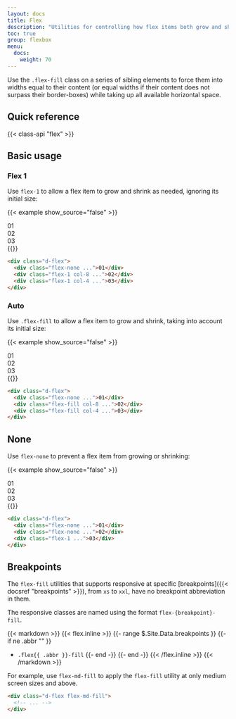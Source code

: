 ```yaml
---
layout: docs
title: Flex
description: "Utilities for controlling how flex items both grow and shrink."
toc: true
group: flexbox
menu:
  docs:
    weight: 70
---
```


Use the `.flex-fill` class on a series of sibling elements to force them into widths equal to their content (or equal widths if their content does not surpass their border-boxes) while taking up all available horizontal space.

## Quick reference

{{< class-api "flex" >}}

## Basic usage

### Flex 1

Use `flex-1` to allow a flex item to grow and shrink as needed, ignoring its initial size:

{{< example show_source="false" >}}
<div class="d-flex gap-4 bg-striped-teal rounded">
  <div class="p-4 d-flex flex-none align-items-center justify-content-center rounded text-bg-purple bd-w-14 bd-h-14">01</div>
  <div class="p-4 d-flex flex-1 align-items-center justify-content-center rounded text-bg-primary bd-w-64">02</div>
  <div class="p-4 d-flex flex-1 align-items-center justify-content-center rounded text-bg-primary bd-w-32">03</div>
</div>
{{</ example >}}

```html
<div class="d-flex">
  <div class="flex-none ...">01</div>
  <div class="flex-1 col-8 ...">02</div>
  <div class="flex-1 col-4 ...">03</div>
</div>
```

### Auto

Use `.flex-fill` to allow a flex item to grow and shrink, taking into account its initial size:

{{< example show_source="false" >}}
<div class="d-flex gap-4 bg-striped-purple rounded">
  <div class="d-flex flex-none align-items-center bd-w-14 bd-h-14 justify-content-center rounded text-bg-dark">01</div>
  <div class="d-flex flex-fill align-items-center justify-content-center rounded text-bg-purple col-8">02</div>
  <div class="d-flex flex-fill align-items-center justify-content-center rounded text-bg-purple col-4">03</div>
</div>
{{</ example >}}

```html
<div class="d-flex">
  <div class="flex-none ...">01</div>
  <div class="flex-fill col-8 ...">02</div>
  <div class="flex-fill col-4 ...">03</div>
</div>
```

## None

Use `flex-none` to prevent a flex item from growing or shrinking:

{{< example show_source="false" >}}
<div class="d-flex gap-4 bg-striped-purple rounded">
  <div class="d-flex flex-none align-items-center bd-w-14 bd-h-14 justify-content-center rounded bg-success-subtle">01</div>
  <div class="d-flex flex-none align-items-center justify-content-center rounded text-bg-success col-8">02</div>
  <div class="d-flex flex-1 align-items-center justify-content-center rounded text-bg-success col-4">03</div>
</div>
{{</ example >}}

```html
<div class="d-flex">
  <div class="flex-none ...">01</div>
  <div class="flex-none ...">02</div>
  <div class="flex-1 ...">03</div>
</div>
```

## Breakpoints

The `flex-fill` utilities that supports responsive at specific [breakpoints]({{< docsref "breakpoints" >}}), from `xs` to `xxl`, have no breakpoint abbreviation in them. 

The responsive classes are named using the format `flex-{breakpoint}-fill`.


{{< markdown >}}
{{< flex.inline >}}
{{- range $.Site.Data.breakpoints }}
{{- if ne .abbr "" }}
- `.flex{{ .abbr }}-fill`
{{- end -}}
{{- end -}}
{{< /flex.inline >}}
{{< /markdown >}}

For example, use `flex-md-fill` to apply the `flex-fill` utility at only medium screen sizes and above.

```html
<div class="d-flex flex-md-fill">
  <!-- ... -->
</div>
```